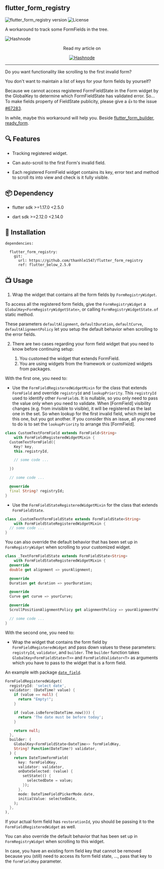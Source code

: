 ## flutter_form_registry

![flutter_form_registry version](https://img.shields.io/badge/flutter_form_registry-v0.4.2-brightgreen.svg)
![License](https://img.shields.io/badge/License-MIT-green.svg)

A workaround to track some FormFields in the tree.

![Hashnode](https://cdn.hashnode.com/res/hashnode/image/upload/v1658517803882/gtdYDSGSi.gif?w=1600&h=840&fit=crop&crop=entropy&auto=format,compress&gif-q=60&format=webm)

<p align="center">
  Read my article on
</p>

<p align="center">
  <a href="https://thanhle.hashnode.dev/flutter-scrolling-to-the-first-invalid-form-field">
    <img src="https://img.shields.io/badge/Hashnode-2962FF?style=for-the-badge&logo=hashnode&logoColor=white" alt="Hashnode"></img>
  </a>
</p>


-----

Do you want functionality like scrolling to the first invalid form?

You don't want to maintain a list of keys for your form fields by yourself?

Because we cannot access registered FormFieldState in the Form widget by the GlobalKey<FormState> to determine which FormFieldState has validated error. So... To make fields property of FieldState publicity, please give a 👍 to the issue [#67283](https://github.com/flutter/flutter/issues/67283).

In while, maybe this workaround will help you. Beside [flutter_form_builder](https://pub.dev/packages/flutter_form_builder), [ready_form](https://pub.dev/packages/ready_form).

## 🔍 Features

* Tracking registered widget.

* Can auto-scroll to the first Form's invalid field.

* Each registered FormField widget contains its key, error text and method to scroll its into view and check is it fully visible.

## 📦 Dependency

* flutter sdk >=1.17.0 <2.5.0

* dart sdk >=2.12.0 <2.14.0

## 💽 Installation

```
dependencies:

  flutter_form_registry:
    git:
      url: https://github.com/thanhle1547/flutter_form_registry
      ref: flutter_below_2.5.0
```

## 📺 Usage

1. Wrap the widget that contains all the form fields by `FormRegistryWidget`.

To access all the registered form fields, give the `FormRegistryWidget` a `GlobalKey<FormRegistryWidgetState>`, or calling `FormRegistryWidgetState.of` static method.

These parameters `defaultAlignment`, `defaultDuration`, `defaultCurve`, `defaultAlignmentPolicy` let you setup the default behavior when scrolling to the error fields.

2. There are two cases regarding your form field widget that you need to know before continuing setup:

    1. You customed the widget that extends FormField.
    2. You are using widgets from the framework or customized widgets from packages.

With the first one, you need to:

* Use the `FormFieldRegisteredWidgetMixin` for the class that extends `FormField` and override `registryId` and `lookupPriority`. This `registryId` used to identify other `FormField`s. It is nullable, so you only need to pass the value only when you need to validate. When [FormField] visibility changes (e.g. from invisible to visible), it will be registered as the last one in the set. So when lookup for the first invalid field, which might be this one, but you got another. If you consider this an issue, all you need to do is to set the `lookupPriority` to arrange this [FormField].

```dart
class CustomTextFormField extends FormField<String>
    with FormFieldRegisteredWidgetMixin {
  CustomTextFormField({
    Key? key,
    this.registryId,

    // some code ...

  })

  // some code ...

  @override
  final String? registryId;
}
```

* Use the `FormFieldStateRegisteredWidgetMixin` for the class that extends `FormFieldState`.

```dart
class _CustomTextFormFieldState extends FormFieldState<String>
    with FormFieldStateRegisteredWidgetMixin {
  // some code ...
}
```

You can also override the default behavior that has been set up in `FormRegistryWidget` when scrolling to your customized widget.

```dart
class _TextFormFieldState extends FormFieldState<String>
    with FormFieldStateRegisteredWidgetMixin {
  @override
  double get alignment => yourAlignment;

  @override
  Duration get duration => yourDuration;

  @override
  Curve get curve => yourCurve;

  @override
  ScrollPositionAlignmentPolicy get alignmentPolicy => yourAlignmentPolicy;

  // some code ...
}
```

With the second one, you need to:

* Wrap the widget that contains the form field by `FormFieldRegisteredWidget` and pass down values to these parameters: `registryId`, `validator`, and `builder`. The `builder` function takes `GlobalKey<FormFieldState<T>>` and `FormFieldValidator<T>` as arguments which you have to pass to the widget that is a form field.

An example with package [`date_field`](https://pub.dev/packages/date_field).

```dart
FormFieldRegisteredWidget(
  registryId: 'select date',
  validator: (DateTime? value) {
    if (value == null) {
      return "Empty!";
    }

    if (value.isBefore(DateTime.now())) {
      return 'The date must be before today';
    }

    return null;
  },
  builder: (
    GlobalKey<FormFieldState<DateTime>> formFieldKey,
    String? Function(DateTime?) validator,
  ) {
    return DateTimeFormField(
      key: formFieldKey,
      validator: validator,
      onDateSelected: (value) {
        setState(() {
          selectedDate = value;
        });
      },
      mode: DateTimeFieldPickerMode.date,
      initialValue: selectedDate,
    );
  },
),
```

If your actual form field has `restorationId`, you should be passing it to the `FormFieldRegisteredWidget` as well.

You can also override the default behavior that has been set up in `FormRegistryWidget` when scrolling to this widget.

In case, you have an existing form field key that cannot be removed because you (still) need to access its form field state, ..., pass that key to the `formFieldKey` parameter. 
